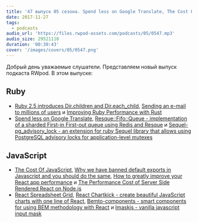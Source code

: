 ```yaml
---
title: '47 выпуск 05 сезона. Spend less on Google Translate, The Cost Of JavaScript, Sequel-pg_advisory_lock, React Chartkick и прочее'
date: 2017-11-27
tags:
  - podcasts
audio_url: 'https://files.rwpod-assets.com/podcasts/05/0547.mp3'
audio_size: 29521110
duration: '00:30:43'
cover: '/images/covers/05/0547.png'
---
```


Добрый день уважаемые слушатели. Представляем новый выпуск подкаста RWpod. В этом выпуске:

## Ruby

- [Ruby 2.5 introduces Dir.children and Dir.each_child](https://blog.bigbinary.com/2017/11/21/ruby-2_5-introduces-dir-children-and-dir-each_child.html), [Sending an e-mail to millions of users](https://drivy.engineering/sending-mass-emails/) и [Improving Ruby Performance with Rust](https://blog.codeship.com/improving-ruby-performance-with-rust/)
- [Spend less on Google Translate](https://evilmartians.com/chronicles/spend-less-on-google-translate), [Resque::Fifo::Queue - implementation of a sharded First-in First-out queue using Redis and Resque](https://github.com/jedld/resque-fifo-queue) и [Sequel-pg_advisory_lock - an extension for ruby Sequel library that allows using PostgreSQL advisory locks for application-level mutexes](https://github.com/yuryroot/sequel-pg_advisory_lock)

## JavaScript

- [The Cost Of JavaScript](https://medium.com/dev-channel/the-cost-of-javascript-84009f51e99e), [Why we have banned default exports in Javascript and you should do the same](https://blog.neufund.org/why-we-have-banned-default-exports-and-you-should-do-the-same-d51fdc2cf2ad), [How to greatly improve your React app performance](https://medium.com/myheritage-engineering/how-to-greatly-improve-your-react-app-performance-e70f7cbbb5f6) и [The Performance Cost of Server Side Rendered React on Node.js](https://malloc.fi/performance-cost-of-server-side-rendered-react-node-js)
- [React Spreadsheet Grid](https://denisraslov.github.io/grid/), [React Chartkick - create beautiful JavaScript charts with one line of React](https://www.chartkick.com/react), [Bemto-components - smart components for using BEM methodology with React](http://kizu.ru/bemto-components/) и [Imaskjs - vanilla javascript input mask](https://unmanner.github.io/imaskjs/)
